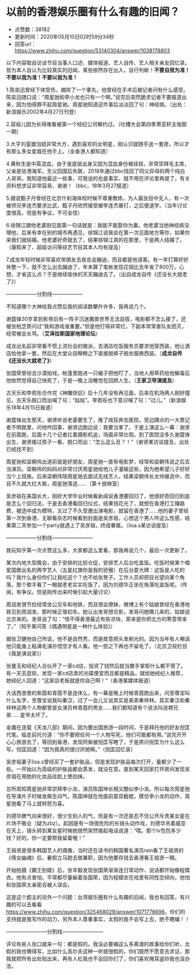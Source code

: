 # 以前的香港娱乐圈有什么有趣的旧闻？
- 点赞数：38182
- 更新时间：2020年05月10日02时59分34秒
- 回答url：https://www.zhihu.com/question/53140304/answer/1038178803
<body>
 <p data-pid="UGnMtIXj">以下内容取自访谈节目当事人口述、媒体报道、艺人自传、艺人相关亲友回忆录。皆为本人自认为比较真实的旧闻，某些依然存在出入，自行判断！<b>不要自我为准！不要以我为准！不要以我为准！</b></p>
 <p data-pid="k6_CRVRN">1.陈奕迅曾经下体受伤，摘除了一个睾丸，他曾经在手术后被记者问有什么感受。陈奕迅随口说：“周星驰和李小龙也只有一个啊。”说完后突然跪求记者不要报道出来，因为怕得罪不起周星驰。周星驰知道这件事后淡淡回了句：神经病。（出处：新浪娱乐2002年4月27日刊登）</p>
 <p data-pid="mB1OUSdB">2.容祖儿因为长得难看被第一个经纪公司解约过。（吐槽大会第四季萧亚轩主咖那一期）</p>
 <p data-pid="ji2PGCpy">3.大亨刘銮雄泡妞非常大方，遇到喜欢的女明星，刚认识就随手送一套房。所以才有那么多女星栽在他手上。（全香港人都知道）</p>
 <p data-pid="irGF_b6s">4.黄秋生是中英混血，由于是底层出身又因为混血身份被歧视，非常崇拜毛主席，父亲是驻港海军。生父回国后失联，2018年通过bbc找回了同父异母的两个纯白人哥哥。我知道他最近一些事，可我说的也是事实，就不用在评论里再提了，有关资料想求证非常容易，谢谢！（bbc，18年3月27报道）</p>
 <p data-pid="yIp179oi">5.据说甄子丹曾经在北京什刹海体校时候不尊重教练，为人嚣张目中无人，有一次被师兄李连杰要求比武，甄子丹欣然接受被李连杰暴打，之后便退学。（当年讨论度很高，但是有争议，不可全信）</p>
 <p data-pid="dL6gWCKI">6.徐锦江跟他老婆刚见面第一句话就是：我能不能娶你为妻。他老婆当他神经病没理他，后来有幸在别的城市再遇见，徐锦江说我会在第一次见面地方等你，如果你来我们就结婚。他老婆好奇就去了，结果徐锦江真的在那里，于是两人结婚了。（康熙来了、超级访问等综艺节目其本人均有提及）</p>
 <p data-pid="xC9mrQxQ">7.成龙年轻时候非常喜欢带朋友去夜总会蹦迪，而且都是他请客。有一年打算好好休整一下，就不怎么出去蹦迪了，年末算了笔帐发现花销比去年省了800万，心想，才省这么点？于是继续愉快的天天蹦迪去了。（出自成龙自传《还没长大就老了》）</p>
 <p data-pid="fJ_WrG_U">——————分割线——————</p>
 <p data-pid="OH9vY-xq">不知道哪个大神给我点赞后我的阅读数攀升许多，我再说几个。</p>
 <p data-pid="W3qh3Z4R">谢霆锋30岁拿到影帝后有一阵子沉迷魔兽世界无法自拔，电影都不怎么接了，还被张柏芝质问过“我和游戏谁重要。”但是他打得非常烂，下副本常常害队友团灭，经常被会长骂。（<b>艾泽拉斯国家地理论坛</b>）</p>
 <p data-pid="Qi9R6Jnl">成龙出名前非常看不惯上流社会的做派，去酒店吃饭服务员要求他穿西装，他让酒店给他拿一套，然后在大堂众目睽睽之下直接脱裤子脱衣服换西装。（<b>成龙自传《还没长大就老了》</b>）</p>
 <p data-pid="TEo_HE-T">张国荣曾经去沙漠拍戏，帐篷里跑进一只蝎子把他叮了，当地人用草药给他解毒后他依然觉得自己快死了，于是一晚上没睡觉在回顾人生。（<b>王家卫导演提及</b>）</p>
 <p data-pid="Q3g_ThYB">古天乐和李若彤合作完《神雕侠侣》后十几年没有再见面，后来在机场两人刚好撞见，古天乐脱口而出喊了句：“姑姑”。李若彤也下意识喊了句：“过儿。”（新浪娱乐18年4月15日报道）</p>
 <p data-pid="4FxH58kq">谢霆锋出生那天，谢贤听说老婆要生了，推了戏狂奔去医院，旁边蹲点的一大票记者不明就里，问他咋回事，谢贤边跑边说：我要当爹了。于是上演这么一幕：谢贤在前面跑，后面十几个记者扛着摄影机追，场面非常壮观。到了医院没多久谢霆锋出生，谢贤接过孩子一看，脱口而出：“怎么这么丑？！”（谢贤某访谈提及，出处已经找不到）</p>
 <p data-pid="2UPgW35H">周星驰和梁朝伟出道前就是好朋友，周星驰一直有电影梦，经常和梁朝伟说之后去当演员。梁朝伟的妈妈对非常讨厌周星驰给他儿子灌输这些，因为她希望儿子好好当个上班族。后来梁朝伟陪周星驰去面试无线艺人，结果梁朝伟长太帅被选中，而且不久就大红大紫，周星驰落选……（第十放映室）</p>
 <p data-pid="P-tAI4mi">吴彦祖在美国长大，刚好大学毕业时候看新闻说香港要回归了，他很好奇回归到底是怎么个回归法，于是去香港看回归仪式，结果钱花光了，就想在香港打工赚路费，被选中成为模特，又过了不久受邀出演电影，就留在香港了……他的妻子曾经第一次到香港，无聊看杂志时候看到封面是吴彦祖，心想这个男人咋这么性感，结果第二天参加一个party就遇上了吴彦祖，终成眷属。（lisa.s某访谈提及）</p>
 <p data-pid="bbWS5BGw">——————分割线————————</p>
 <p data-pid="HirzVsrz">我玩知乎第一次点赞这么多，大家都这么爱看，那我再说几个，最后一次更新了。</p>
 <p data-pid="M4o2Icao">某次内地大型晚会，由于安排的比较仓促，安排艺人后台吃盒饭。吃饭时候某个唱爱国歌出名的两字艺人（五星红旗你是我的骄傲）在后台耍大牌：这饭是人吃的吗？我什么身份你们让我吃这个？也不给张凳子。工作人员却把目光望向某个角落，那个歌手看了一眼就老老实实吃饭了，因为刘德华正坐在角落吃盒饭呢。（传闻，有争议。但是刚传出来时候引起大量讨论）</p>
 <p data-pid="noqbekqX">周润发很节俭经常坐公交车和地铁，而且很会撩妹，微博上有个姑娘曾经在香港地铁见到周润发，那时候正值初冬。她认出发哥想合影，发哥问她哪儿来的，姑娘说北京来的。发哥说了句：“怪不得香港最近有些凉快，原来是你把北方的寒意带来了。”（知乎某问答《偶遇明星是一种什么体验》）</p>
 <p data-pid="N-fr3--V">据张卫健他自己所说，他不是自然秃，而是故意把头发剃光的。因为当年有人嘲讽他只能身上粘满毛演孙悟空才有人看。他一怒之下再也不留毛了。（北京卫视栏目《我是演说家》）</p>
 <p data-pid="69Crp43u">张曼玉和经纪人合伙开了一家cd店，投资了钱然后就当撒手掌柜什么都不管了。有一天去逛街，发现一家cd店卖的光碟便宜而且都是精品，就给她经纪人推荐，她经纪人回道：“这家店老板就是你自己啊！”（香港某媒体报道）</p>
 <p data-pid="BubMgtW_">大话西游里的紫霞和青霞不是连体么，有一幕是晚上时候青霞跑出来，问至尊宝叫什么名字，至尊宝说我叫秦汉，过了一会儿又说其实是弟弟秦祥林。其实秦汉和秦祥林这两个人物都曾是女演员林青霞的男友……我们都知道有个说法叫连襟兄弟……星爷太坏了。</p>
 <p data-pid="GxZ9azAV">金庸在连载《天龙八部》期间，因为要出国旅游一段时间，于是拜托他的好友倪匡代笔。临走前托付道：“你不要把任何一个人物写死，他们可能都有用。”说完开开心心旅游去了，等回到香港，发现阿紫被倪匡写瞎了，于是质问倪匡为什么这么写。倪匡回道：“因为我真的很讨厌她嘛。”（倪匡回忆录）</p>
 <p data-pid="-ieMaKY8">吴彦祖妻子lisa.s曾经买了一套护肤品，但是发现护肤品每次打开，量都少了一些。一开始以为高级的护肤品都会蒸发，就没在意。直到某天回家打开房间发现吴彦祖在用她的化妆品往脸上使劲抹。</p>
 <p data-pid="Dlqh6Rv1">总所周知周星驰非常崇拜李小龙，演员陈国坤长相又酷似李小龙。所以每次周星驰在导演片子时候发飙生闷气，陈国坤就在他面前耍双截棍，模仿李小龙的动作，周星驰看了马上就转怒为喜。</p>
 <p data-pid="Ti50DFIn">刘德华脾气向来很好，很少生别人的气，但是有一次还是忍不住公开斥责某女星在片场不敬业（疑为zbz）。起因是有一场很危险的长镜头动作戏，刘德华吊着威亚在天上，镜头转到某女星时候她居然突然接起电话说道：“喂。那个lv包包多少钱？好的，你一定要帮我留着喔！”</p>
 <p data-pid="PV0mApir">王祖贤是很多韩国艺人的偶像，当时还在读书的韩国著名演员rain看了王祖贤的《倩女幽魂》后，暑假立马跑去做兼职，因为他要存钱去香港看王祖贤一眼。</p>
 <p data-pid="NTNEIqQc">开始拍摄《霸王别姬》后，张丰毅发现张国荣渐渐连日常动作、说话都开始像程蝶衣。他有点害怕，平常都尽量躲着张国荣，因为程蝶衣在戏里有同性恋倾向，他怕和张国荣太亲密会被人误会。</p>
 <p data-pid="Ya7aD8qu">这是这个题主的另外一个问题：台湾娱乐圈有什么有趣的旧闻，我也有回答，有兴趣的可以去看看<a href="https://www.zhihu.com/question/325468029/answer/1071776696" class="internal"><span class="invisible">https://www.</span><span class="visible">zhihu.com/question/3254</span><span class="invisible">68029/answer/1071776696</span><span class="ellipsis"></span></a>。你们的支持就是我写作的动力，另外本人尊重事实，太假的我不会写上去，绝不瞎编！！</p>
 <p data-pid="knKkMfsE">————————分割线————————</p>
 <p data-pid="6gous84r">评论有些人张口就来一句：都是假的。我没必要编这么多离谱的故事给你们听，太假的我也懒得写，比如什么高尔夫这种一听就很假的，你们既然不愿意去求证，那我就把所有出处贴出来，再有人杠我也不会回你们了，你们喜欢掩耳盗铃我也没办法。</p>
</body>